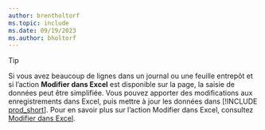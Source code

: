 ```yaml
---
author: brentholtorf
ms.topic: include
ms.date: 09/19/2023
ms.author: bholtorf
---
```


> [!TIP]
> Si vous avez beaucoup de lignes dans un journal ou une feuille entrepôt et si l’action **Modifier dans Excel** est disponible sur la page, la saisie de données peut être simplifiée. Vous pouvez apporter des modifications aux enregistrements dans Excel, puis mettre à jour les données dans [!INCLUDE [prod_short](prod_short.md)]. Pour en savoir plus sur l’action Modifier dans Excel, consultez [Modifier dans Excel](../across-work-with-excel.md#edit-in-excel). 